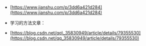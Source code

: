 * [https://www.jianshu.com/p/3dd6a421d284](https://www.jianshu.com/p/3dd6a421d284)

* 学习的方法文章：

* [https://blog.csdn.net/qq\_35830949/article/details/79355530](https://blog.csdn.net/qq_35830949/article/details/79355530)



